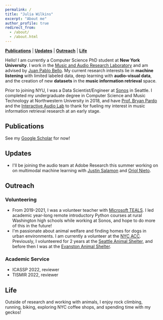 ```yaml
---
permalink: /
title: "Julia Wilkins"
excerpt: "About me"
author_profile: true
redirect_from: 
  - /about/
  - /about.html
---
```

[**Publications**](#publications) \| [**Updates**](#updates) \| [**Outreach**](#outreach) \| [**Life**](#life)

Hello! I am currently a Computer Science PhD student at **New York University**. I work in the [Music and Audio Research Laboratory](https://steinhardt.nyu.edu/marl) and am advised by [Juan Pablo Bello](https://engineering.nyu.edu/faculty/juan-pablo-bello). My current research interests lie in **machine listening** with limited labeled data, deep learning with **audio-visual data**, and the creation of new **datasets** in the **music information retrieval** space.

Prior to joining NYU, I was a Data Scientist/Engineer at [Sonos](https://www.sonos.com/en-us/home) in Seattle. I completed my undergraduate degree in Computer Science and Music Technology at Northwestern University in 2018, and have [Prof. Bryan Pardo](https://bryan-pardo.github.io/) and the [Interactive Audio Lab](https://interactiveaudiolab.github.io/) to thank for fueling my interest in music information retrieval research at an early stage.

## Publications

See my [Google Scholar](https://scholar.google.com/citations?user=EXrU-SMAAAAJ&hl=en) for now!

## Updates

- I'll be joining the audio team at Adobe Research this summer working on on multimodal machine learning with [Justin Salamon](https://www.justinsalamon.com/) and [Oriol Nieto](https://www.urinieto.com/). 

## Outreach

### Volunteering
- From 2019-2021, I was a volunteer teacher with [Microsoft TEALS](https://www.microsoft.com/en-us/teals). I led academic year-long remote introductory Python courses at rural Washington high schools while working at Sonos, and hope to do more of this in the future!
- I'm passionate about animal welfare and finding homes for dogs in urban environments. I am currently a volunteer at the [NYC ACC](https://www.nycacc.org/). Previously, I volunteered for 2 years at the [Seattle Animal Shelter](https://www.seattle.gov/animal-shelter), and before then I was at the [Evanston Animal Shelter](http://evanstonanimalshelter.net/).

### Academic Service
- ICASSP 2022, reviewer
- TISMIR 2022, reviewer


## Life

Outside of research and working with animals, I enjoy rock climbing, running, biking, exploring NYC coffee shops, and spending time with my geckos! 



